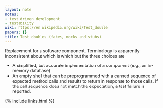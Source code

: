 ```yaml
---
layout: note
notes:
- test driven development
- testability
wiki: https://en.wikipedia.org/wiki/Test_double
papers: {}
title: Test doubles (fakes, mocks and stubs)
---
```


Replacement for a software component.
Terminology is apparently inconsistent about which is which but the three choices are

- A simplified, but accurate implementation of a component (e.g., an in-memory database)
- An empty shell that can be preprogrammed with a canned sequence of expected method calls
  and results to return in response to those calls.
  If the call sequence does not match the expectation, a test failure is reported.

{% include links.html %}
